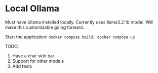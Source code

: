 # Local Ollama

Must have ollama installed locally. Currently uses llama3.2:1b model. Will make this customizable going forward.

Start the application:
```docker compose build; docker compose up```

TODO:
1. Have a chat side bar
2. Support for other models 
3. Add tests
